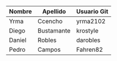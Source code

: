| Nombre | Apellido | Usuario Git |
|--------|----------|-------------|
|   Yrma  |  Ccencho|  yrma2102   | 
|    Diego    |  Bustamante       |  krostyle          | 
| Daniel |  Robles  |  darobles   |
| Pedro  | Campos | Fahren82 | 

